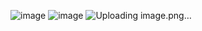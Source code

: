 ![image](https://github.com/user-attachments/assets/b0984ed6-3474-4e09-8a2c-552ec8d1e962)
![image](https://github.com/user-attachments/assets/4233176e-d698-477e-9040-483bbf4f7f62)
![Uploading image.png…]()
